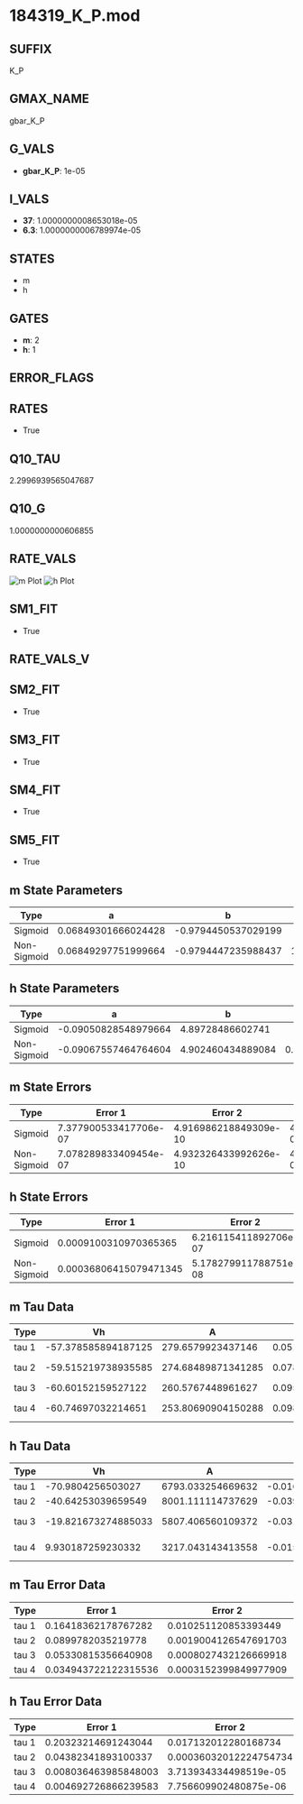 # 184319_K_P.mod

## SUFFIX

K_P

## GMAX_NAME

gbar_K_P

## G_VALS

- **gbar_K_P**: 1e-05

## I_VALS

- **37**: 1.0000000008653018e-05
- **6.3**: 1.0000000006789974e-05

## STATES

- m
- h

## GATES

- **m**: 2
- **h**: 1

## ERROR_FLAGS


## RATES

- True

## Q10_TAU

2.2996939565047687

## Q10_G

1.0000000000606855

## RATE_VALS

![m Plot](/Users/pbozelos/Dropbox/icg-Chai-Panos/supermodels/output_markdown_files/K/184319_K_P.mod/images/m.png)
![h Plot](/Users/pbozelos/Dropbox/icg-Chai-Panos/supermodels/output_markdown_files/K/184319_K_P.mod/images/h.png)

## SM1_FIT

- True

## RATE_VALS_V

## SM2_FIT

- True

## SM3_FIT

- True

## SM4_FIT

- True

## SM5_FIT

- True

## m State Parameters

| Type | a | b | c | d |
| --- | --- | --- | --- | --- |
| Sigmoid | 0.06849301666024428 | -0.9794450537029199 |
| Non-Sigmoid | 0.06849297751999664 | -0.9794447235988437 | 1.000000271258527 | -1.7536031975940768e-07 |

## h State Parameters

| Type | a | b | c | d |
| --- | --- | --- | --- | --- |
| Sigmoid | -0.09050828548979664 | 4.89728486602741 |
| Non-Sigmoid | -0.09067557464764604 | 4.902460434889084 | 0.9987182912215763 | -7.067313432027554e-05 |

## m State Errors

| Type | Error 1 | Error 2 | Error 3 |
| --- | --- | --- | --- |
| Sigmoid | 7.377900533417706e-07 | 4.916986218849309e-10 | 4.978611646885792e-07 |
| Non-Sigmoid | 7.078289833409454e-07 | 4.932326433992626e-10 | 4.776434169182428e-07 |

## h State Errors

| Type | Error 1 | Error 2 | Error 3 |
| --- | --- | --- | --- |
| Sigmoid | 0.0009100310970365365 | 6.216115411892706e-07 | 0.0006943864306395909 |
| Non-Sigmoid | 0.00036806415079471345 | 5.178279911788751e-08 | 0.00028084617410219345 |

## m Tau Data

| Type | Vh | A | b1 | b2 | c1 | c2 | d1 | d2 | e1 | e2 |
| --- | --- | --- | --- | --- | --- | --- | --- | --- | --- | --- |
| tau 1 | -57.378585894187125 | 279.6579923437146 | 0.051965078665822735 | 0.03133116756765559 |
| tau 2 | -59.515219738935585 | 274.68489871341285 | 0.07816089621616253 | 0.0009769850260530086 | 0.03500539677013655 | -8.812097174005325e-05 |
| tau 3 | -60.60152159527122 | 260.5767448961627 | 0.09579912038170525 | 0.0030909702893064167 | 4.470654077086211e-05 | 0.03516713200494076 | -0.00015261408098571203 | 5.131644614682086e-07 |
| tau 4 | -60.74697032214651 | 253.80690904150288 | 0.09808533609835526 | 0.004793601021916001 | 0.00016369375109769586 | 2.000987929574181e-06 | 0.03647013865419716 | -0.00026900975142659316 | 2.393967845521412e-06 | -8.121441852083056e-09 |

## h Tau Data

| Type | Vh | A | b1 | b2 | c1 | c2 | d1 | d2 | e1 | e2 |
| --- | --- | --- | --- | --- | --- | --- | --- | --- | --- | --- |
| tau 1 | -70.9804256503027 | 6793.033254669632 | -0.01617176276388745 | -0.06513910007375234 |
| tau 2 | -40.64253039659549 | 8001.111114737629 | -0.03959428770458764 | 0.00022187371060104156 | -0.019708947922983125 | 0.00020074982665600058 |
| tau 3 | -19.821673274885033 | 5807.406560109372 | -0.031132575407397008 | 8.781570872149866e-05 | 4.200788104867198e-06 | 0.008821804657736295 | 0.00023192874588065537 | -1.6506112492512513e-06 |
| tau 4 | 9.930187259230332 | 3217.043143413558 | -0.015695167853112035 | 0.0005120224928342141 | 2.4839873788375873e-06 | -2.2220312049017912e-08 | 0.015694641636357573 | 4.059334803087397e-05 | -1.3739459188412602e-06 | 3.1655520875912903e-09 |

## m Tau Error Data

| Type | Error 1 | Error 2 | Error 3 |
| --- | --- | --- | --- |
| tau 1 | 0.16418362178767282 | 0.010251120853393449 | 0.07597283246561384 |
| tau 2 | 0.0899782035219778 | 0.0019004126547691703 | 0.04163569366603762 |
| tau 3 | 0.05330815356640908 | 0.0008027432126669918 | 0.024667329029868502 |
| tau 4 | 0.034943722122315536 | 0.0003152399849977909 | 0.01616953943163025 |

## h Tau Error Data

| Type | Error 1 | Error 2 | Error 3 |
| --- | --- | --- | --- |
| tau 1 | 0.20323214691243044 | 0.017132012280168734 | 0.0699603710940765 |
| tau 2 | 0.04382341893100337 | 0.00036032012224754734 | 0.015085716987210795 |
| tau 3 | 0.008036463985848003 | 3.713934334498519e-05 | 0.0027664619563181857 |
| tau 4 | 0.004692726866239583 | 7.756609902480875e-06 | 0.0016154182199665749 |

